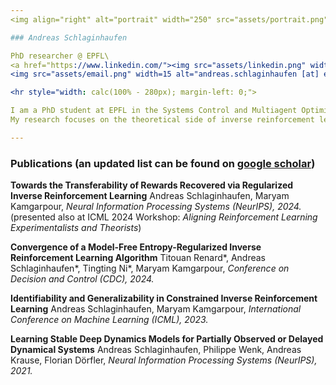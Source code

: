 ```yaml
---
<img align="right" alt="portrait" width="250" src="assets/portrait.png">

### Andreas Schlaginhaufen

PhD researcher @ EPFL\
<a href="https://www.linkedin.com/"><img src="assets/linkedin.png" width=15 alt="Linkedin" style="vertical-align: middle;"> LinkedIn</a>\
<img src="assets/email.png" width=15 alt="andreas.schlaginhaufen [at] epfl.ch" style="vertical-align: middle;"> andreas.schlaginhaufen [at] epfl.ch

<hr style="width: calc(100% - 280px); margin-left: 0;">

I am a PhD student at EPFL in the Systems Control and Multiagent Optimization Research lab, supervised by Professor Maryam Kamgarpour. 
My research focuses on the theoretical side of inverse reinforcement learning and preference-based learning, with a broader interest in optimization, stochastic control, and game theory.

---
```

### Publications (an updated list can be found on [google scholar](https://scholar.google.com/citations?user=rMBbj1YAAAAJ&hl=en&oi=ao))
**Towards the Transferability of Rewards Recovered via Regularized Inverse Reinforcement Learning** 
Andreas Schlaginhaufen, Maryam Kamgarpour, *Neural Information Processing Systems (NeurIPS), 2024.* 
(presented also at ICML 2024 Workshop: *Aligning Reinforcement Learning Experimentalists and Theorists*)

**Convergence of a Model-Free Entropy-Regularized Inverse Reinforcement Learning Algorithm** 
Titouan Renard*, Andreas Schlaginhaufen*, Tingting Ni*, Maryam Kamgarpour, *Conference on Decision and Control (CDC), 2024.*

**Identifiability and Generalizability in Constrained Inverse Reinforcement Learning** 
Andreas Schlaginhaufen, Maryam Kamgarpour, *International Conference on Machine Learning (ICML), 2023.*
    
**Learning Stable Deep Dynamics Models for Partially Observed or Delayed Dynamical Systems** 
Andreas Schlaginhaufen, Philippe Wenk, Andreas Krause, Florian Dörfler, *Neural Information Processing Systems (NeurIPS), 2021.*



